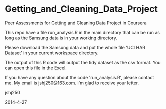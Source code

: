 Getting_and_Cleaning_Data_Project
=================================

Peer Assessments for Getting and Cleaning Data Project in Coursera

This repo have a file run_analysis.R in the main directory that can be run as long as the Samsung data is in your working directory. 

Please download the Samsung data and put the whole file 'UCI HAR Dataset' in your current workspace directory. 

The output of this R code will output the tidy dataset as the csv format. You can open this file in the Excel. 

If you have any question about the code 'run_analysis.R', please contact me. My email is jshj250@163.com. I'm glad to receive your letter.

jshj250

2014-4-27
